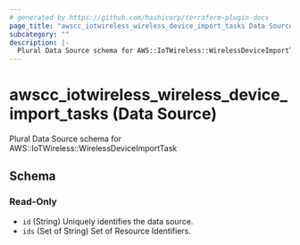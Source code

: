 ```yaml
---
# generated by https://github.com/hashicorp/terraform-plugin-docs
page_title: "awscc_iotwireless_wireless_device_import_tasks Data Source - terraform-provider-awscc"
subcategory: ""
description: |-
  Plural Data Source schema for AWS::IoTWireless::WirelessDeviceImportTask
---
```


# awscc_iotwireless_wireless_device_import_tasks (Data Source)

Plural Data Source schema for AWS::IoTWireless::WirelessDeviceImportTask



<!-- schema generated by tfplugindocs -->
## Schema

### Read-Only

- `id` (String) Uniquely identifies the data source.
- `ids` (Set of String) Set of Resource Identifiers.


